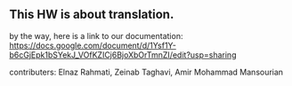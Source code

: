## This HW is about translation.  
  
by the way, here is a link to our documentation:  
https://docs.google.com/document/d/1Ysf1Y-b6cGjEpk1bSYekJ_VOfKZICj6BjoXbOrTmnZI/edit?usp=sharing  
  
contributers: Elnaz Rahmati, Zeinab Taghavi, Amir Mohammad Mansourian

